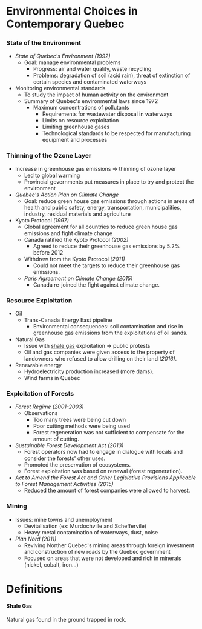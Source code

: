 # Environmental Choices in Contemporary Quebec

### State of the Environment

* *State of Quebec's Environment* *(1992)*
  * Goal: manage environmental problems
    * Progress: air and water quality, waste recycling
    * Problems: degradation of soil (acid rain), threat of extinction of certain species and contaminated waterways
* Monitoring environmental standards
  * To study the impact of human activity on the environment
  * Summary of Quebec's environmental laws since 1972
    * Maximum concentrations of pollutants
      * Requirements for wastewater disposal in waterways
      * Limits on resource exploitation
      * Limiting greenhouse gases
      * Technological standards to be respected for manufacturing equipment and processes

### Thinning of the Ozone Layer

* Increase in greenhouse gas emissions => thinning of ozone layer
  * Led to global warming
  * Provincial governments put measures in place to try and protect the environment
* *Quebec's Action Plan on Climate Change*
  * Goal: reduce green house gas emissions through actions in areas of health and public safety, energy, transportation, municipalities, industry, residual materials and agriculture
* Kyoto Protocol *(1997)*
  * Global agreement for all countries to reduce green house gas emissions and fight climate change
  * Canada ratified the Kyoto Protocol *(2002)*
    * Agreed to reduce their greenhouse gas emissions by 5.2% before 2012
  * Withdrew from the Kyoto Protocol *(2011)*
    * Could not meet the targets to reduce their greenhouse gas emissions.
  * *Paris Agreement on Climate Change* *(2015)*
    * Canada re-joined the fight against climate change.

### Resource Exploitation

* Oil
  * Trans-Canada Energy East pipeline
    * Environmental consequences: soil contamination and rise in greenhouse gas emissions from the exploitations of oil sands.
* Natural Gas
  * Issue with [shale gas](#shale-gas) exploitation => public protests
  * Oil and gas companies were given access to the property of landowners who refused to allow drilling on their land *(2016)*.
* Renewable energy
  * Hydroelectricity production increased (more dams).
  * Wind farms in Quebec

### Exploitation of Forests

* *Forest Regime* *(2001-2003)*
  * Observations
    * Too many trees were being cut down
    * Poor cutting methods were being used
    * Forest regeneration was not sufficient to compensate for the amount of cutting.
* *Sustainable Forest Development Act* *(2013)*
  * Forest operators now had to engage in dialogue with locals and consider the forests' other uses.
  * Promoted the preservation of ecosystems.
  * Forest exploitation was based on renewal (forest regeneration).
* *Act to Amend the Forest Act and Other Legislative Provisions Applicable to Forest Management Activities* *(2015)*
  * Reduced the amount of forest companies were allowed to harvest.

### Mining

* Issues: mine towns and unemployment
  * Devitalisation (ex: Murdochville and Scheffervile)
  * Heavy metal contamination of waterways, dust, noise
* *Plan Nord* *(2011)*
  * Reviving Norther Quebec's mining areas through foreign investment and construction of new roads by the Quebec government
  * Focused on areas that were not developed and rich in minerals (nickel, cobalt, iron...)

# Definitions

#### Shale Gas

Natural gas found in the ground trapped in rock.